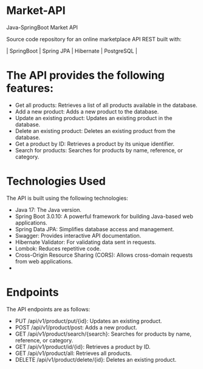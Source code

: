 # Market-API
Java-SpringBoot Market API

Source code repository for an online marketplace API REST built with:

|  SpringBoot | Spring JPA | Hibernate | PostgreSQL |

# The API provides the following features:

- Get all products: Retrieves a list of all products available in the database.
- Add a new product: Adds a new product to the database.
- Update an existing product: Updates an existing product in the database.
- Delete an existing product: Deletes an existing product from the database.
- Get a product by ID: Retrieves a product by its unique identifier.
- Search for products: Searches for products by name, reference, or category.

# Technologies Used

The API is built using the following technologies:

- Java 17: The Java version.
- Spring Boot 3.0.10: A powerful framework for building Java-based web applications.
- Spring Data JPA: Simplifies database access and management.
- Swagger: Provides interactive API documentation.
- Hibernate Validator: For validating data sent in requests.
- Lombok: Reduces repetitive code.
- Cross-Origin Resource Sharing (CORS): Allows cross-domain requests from web applications.
- 
# Endpoints

The API endpoints are as follows:

- PUT /api/v1/product/put/{id}: Updates an existing product.
- POST /api/v1/product/post: Adds a new product.
- GET /api/v1/product/search/{search}: Searches for products by name, reference, or category.
- GET /api/v1/product/id/{id}: Retrieves a product by ID.
- GET /api/v1/product/all: Retrieves all products.
- DELETE /api/v1/product/delete/{id}: Deletes an existing product.






